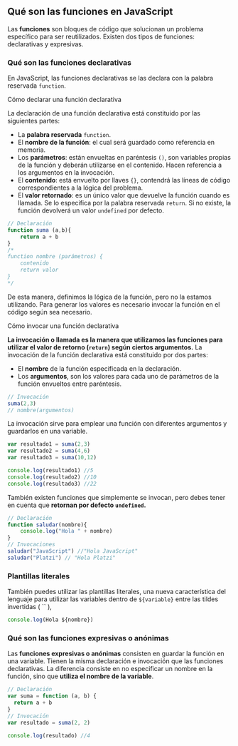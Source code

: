 ## ****Qué son las funciones en JavaScript****

Las **funciones** son bloques de código que solucionan un problema específico para ser reutilizados. Existen dos tipos de funciones: declarativas y expresivas.

### **Qué son las funciones declarativas**

En JavaScript, las funciones declarativas se las declara con la palabra reservada `function`.

Cómo declarar una función declarativa

La declaración de una función declarativa está constituido por las siguientes partes:

- La **palabra reservada** `function`.
- El **nombre de la función**: el cual será guardado como referencia en memoria.
- Los **parámetros**: están envueltas en paréntesis `()`, son variables propias de la función y deberán utilizarse en el contenido. Hacen referencia a los argumentos en la invocación.
- El **contenido**: está envuelto por llaves `{}`, contendrá las líneas de código correspondientes a la lógica del problema.
- El **valor retornado**: es un único valor que devuelve la función cuando es llamada. Se lo especifica por la palabra reservada `return`. Si no existe, la función devolverá un valor `undefined` por defecto.

```jsx
// Declaración
function suma (a,b){
    return a + b
}
/* 
function nombre (parámetros) {
    contenido
    return valor
} 
*/
```

De esta manera, definimos la lógica de la función, pero no la estamos utilizando. Para generar los valores es necesario invocar la función en el código según sea necesario.

Cómo invocar una función declarativa

**La invocación o llamada es la manera que utilizamos las funciones para utilizar el valor de retorno (`return`) según ciertos argumentos.** La invocación de la función declarativa está constituido por dos partes:

- El **nombre** de la función especificada en la declaración.
- Los **argumentos**, son los valores para cada uno de parámetros de la función envueltos entre paréntesis.

```jsx
// Invocación
suma(2,3)
// nombre(argumentos)
```

La invocación sirve para emplear una función con diferentes argumentos y guardarlos en una variable.

```jsx
var resultado1 = suma(2,3)
var resultado2 = suma(4,6)
var resultado3 = suma(10,12)

console.log(resultado1) //5
console.log(resultado2) //10
console.log(resultado3) //22
```

También existen funciones que simplemente se invocan, pero debes tener en cuenta que **retornan por defecto `undefined`.**

```jsx
// Declaración
function saludar(nombre){
    console.log("Hola " + nombre) 
}
// Invocaciones
saludar("JavaScript") //"Hola JavaScript"
saludar("Platzi") // "Hola Platzi"
```

### **Plantillas literales**

También puedes utilizar las plantillas literales, una nueva característica del lenguaje para utilizar las variables dentro de `${variable}` entre las tildes invertidas ( `` ),

```jsx
console.log(Hola ${nombre})
```

### **Qué son las funciones expresivas o anónimas**

Las **funciones expresivas o anónimas** consisten en guardar la función en una variable. Tienen la misma declaración e invocación que las funciones declarativas. La diferencia consiste en no especificar un nombre en la función, sino que **utiliza el nombre de la variable**.

```jsx
// Declaración
var suma = function (a, b) {
  return a + b
}
// Invocación
var resultado = suma(2, 2)

console.log(resultado) //4
```